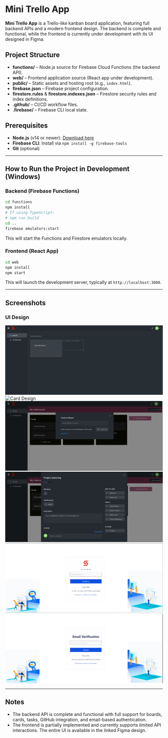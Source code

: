 
# Mini Trello App

**Mini Trello App** is a Trello-like kanban board application, featuring full backend APIs and a modern frontend design. The backend is complete and functional, while the frontend is currently under development with its UI designed in Figma.

## Project Structure

- **functions/** – Node.js source for Firebase Cloud Functions (the backend API).
- **web/** – Frontend application source (React app under development).
- **public/** – Static assets and hosting root (e.g., `index.html`).
- **firebase.json** – Firebase project configuration.
- **firestore.rules** & **firestore.indexes.json** – Firestore security rules and index definitions.
- **.github/** – CI/CD workflow files.
- **.firebase/** – Firebase CLI local state.

## Prerequisites

- **Node.js** (v14 or newer): [Download here](https://nodejs.org/)
- **Firebase CLI**: Install via `npm install -g firebase-tools`
- **Git** (optional)

---

## How to Run the Project in Development (Windows)

### Backend (Firebase Functions)

```bash
cd functions
npm install
# If using TypeScript:
# npm run build
cd ..
firebase emulators:start
```

This will start the Functions and Firestore emulators locally.

### Frontend (React App)

```bash
cd web
npm install
npm start
```

This will launch the development server, typically at `http://localhost:3000`.

---

## Screenshots

### UI Design

![Board Design](./screenshots/board_ui.PNG)
![Card Design](./screenshots/card.PNG)
![Invite Popup Design](./screenshots/invite_popup_ui.PNG)
![Task Design](./screenshots/task_ui.PNG)
![Login Design](./screenshots/login_ui.PNG)
![Verify Design](./screenshots/verify_code_ui.PNG)

---

## Notes

- The backend API is complete and functional with full support for boards, cards, tasks, GitHub integration, and email-based authentication.
- The frontend is partially implemented and currently supports limited API interactions. The entire UI is available in the linked Figma design.